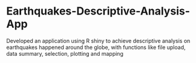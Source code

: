 # Earthquakes-Descriptive-Analysis-App
Developed an application using R shiny to achieve descriptive analysis on earthquakes happened around the globe, with functions like file upload, data summary, selection, plotting and mapping
